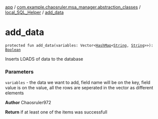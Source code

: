 [app](../../index.md) / [com.example.chaosruler.msa_manager.abstraction_classes](../index.md) / [local_SQL_Helper](index.md) / [add_data](.)

# add_data

`protected fun add_data(variables: Vector<`[`HashMap`](https://kotlinlang.org/api/latest/jvm/stdlib/kotlin.collections/-hash-map/index.html)`<`[`String`](https://kotlinlang.org/api/latest/jvm/stdlib/kotlin/-string/index.html)`, `[`String`](https://kotlinlang.org/api/latest/jvm/stdlib/kotlin/-string/index.html)`>>): `[`Boolean`](https://kotlinlang.org/api/latest/jvm/stdlib/kotlin/-boolean/index.html)

Inserts LOADS of data to the database

### Parameters

`variables` - the data we want to add, field name will be on the key, field value is on the value, all the rows are seperated in the vector as different elements

**Author**
Chaosruler972

**Return**
if at least one of the items was successfull

